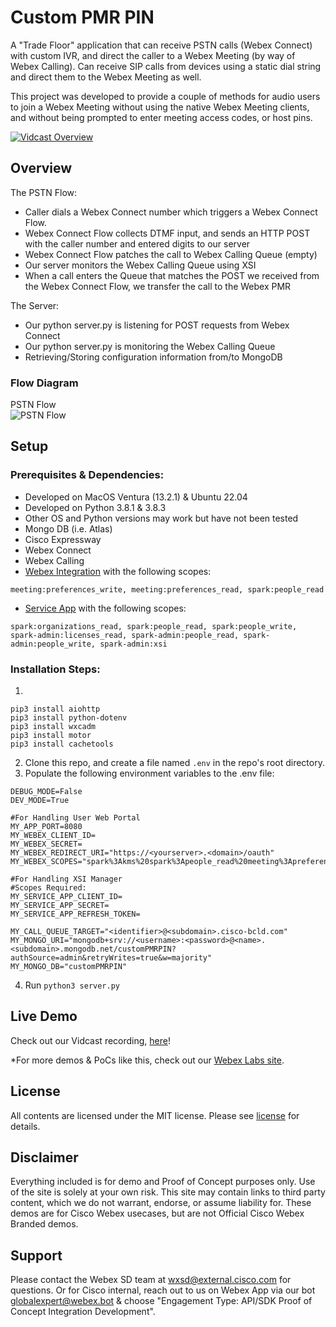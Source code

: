 # Custom PMR PIN
  
A "Trade Floor" application that can receive PSTN calls (Webex Connect) with custom IVR, and direct the caller to a Webex Meeting (by way of Webex Calling).  Can receive SIP calls from devices using a static dial string and direct them to the Webex Meeting as well.

This project was developed to provide a couple of methods for audio users to join a Webex Meeting without using the native Webex Meeting clients, and without being prompted to enter meeting access codes, or host pins.

[![Vidcast Overview](https://user-images.githubusercontent.com/19175490/228853418-d6ded84d-5ee2-4d50-85d8-11b8d9db29c8.png)](https://app.vidcast.io/share/3f264756-563a-4294-82f7-193643932fb3)


## Overview

The PSTN Flow:
- Caller dials a Webex Connect number which triggers a Webex Connect Flow.
- Webex Connect Flow collects DTMF input, and sends an HTTP POST with the caller number and entered digits to our server
- Webex Connect Flow patches the call to Webex Calling Queue (empty)
- Our server monitors the Webex Calling Queue using XSI
- When a call enters the Queue that matches the POST we received from the Webex Connect Flow, we transfer the call to the Webex PMR

The Server:
- Our python server.py is listening for POST requests from Webex Connect
- Our python server.py is monitoring the Webex Calling Queue
- Retrieving/Storing configuration information from/to MongoDB
  



### Flow Diagram

PSTN Flow  
![PSTN Flow](https://user-images.githubusercontent.com/19175490/228858319-78a67ce5-d178-4770-a7f3-e8b50cbc6815.jpg)


## Setup

### Prerequisites & Dependencies:

- Developed on MacOS Ventura (13.2.1) & Ubuntu 22.04
- Developed on Python 3.8.1 & 3.8.3
-   Other OS and Python versions may work but have not been tested
- Mongo DB (i.e. Atlas)
- Cisco Expressway
- Webex Connect
- Webex Calling
- [Webex Integration](https://developer.webex.com/docs/integrations) with the following scopes:
```
meeting:preferences_write, meeting:preferences_read, spark:people_read
```

- [Service App](https://developer.webex.com/docs/service-app) with the following scopes:
```
spark:organizations_read, spark:people_read, spark:people_write, spark-admin:licenses_read, spark-admin:people_read, spark-admin:people_write, spark-admin:xsi
```

<!-- GETTING STARTED -->

### Installation Steps:
1. 
```
pip3 install aiohttp
pip3 install python-dotenv
pip3 install wxcadm
pip3 install motor
pip3 install cachetools
```
2.  Clone this repo, and create a file named ```.env``` in the repo's root directory.
3.  Populate the following environment variables to the .env file:
```
DEBUG_MODE=False
DEV_MODE=True

#For Handling User Web Portal
MY_APP_PORT=8080
MY_WEBEX_CLIENT_ID=
MY_WEBEX_SECRET=
MY_WEBEX_REDIRECT_URI="https://<yourserver>.<domain>/oauth"
MY_WEBEX_SCOPES="spark%3Akms%20spark%3Apeople_read%20meeting%3Apreferences_write%20meeting%3Apreferences_read"

#For Handling XSI Manager
#Scopes Required: 
MY_SERVICE_APP_CLIENT_ID=
MY_SERVICE_APP_SECRET=
MY_SERVICE_APP_REFRESH_TOKEN=

MY_CALL_QUEUE_TARGET="<identifier>@<subdomain>.cisco-bcld.com"
MY_MONGO_URI="mongodb+srv://<username>:<password>@<name>.<subdomain>.mongodb.net/customPMRPIN?authSource=admin&retryWrites=true&w=majority"
MY_MONGO_DB="customPMRPIN"
```
4. Run
```python3 server.py```
    
    
## Live Demo

<!-- Update your vidcast link -->
Check out our Vidcast recording, [here](https://app.vidcast.io/share/3f264756-563a-4294-82f7-193643932fb3)!

<!-- Keep the following statement -->
*For more demos & PoCs like this, check out our [Webex Labs site](https://collabtoolbox.cisco.com/webex-labs).

## License

All contents are licensed under the MIT license. Please see [license](LICENSE) for details.

## Disclaimer

<!-- Keep the following here -->  
Everything included is for demo and Proof of Concept purposes only. Use of the site is solely at your own risk. This site may contain links to third party content, which we do not warrant, endorse, or assume liability for. These demos are for Cisco Webex usecases, but are not Official Cisco Webex Branded demos.
 
 
## Support

Please contact the Webex SD team at [wxsd@external.cisco.com](mailto:wxsd@external.cisco.com?subject=CustomPMRPIN) for questions. Or for Cisco internal, reach out to us on Webex App via our bot globalexpert@webex.bot & choose "Engagement Type: API/SDK Proof of Concept Integration Development". 
